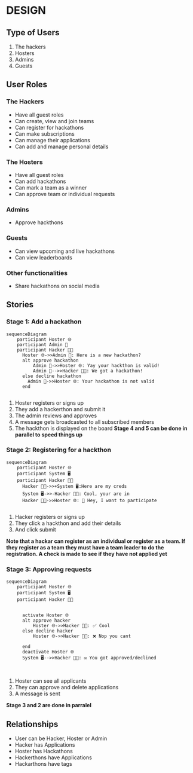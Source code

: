 # DESIGN

## Type of Users

1. The hackers
2. Hosters
3. Admins
4. Guests

## User Roles

### The Hackers

- Have all guest roles
- Can create, view and join teams
- Can register for hackathons
- Can make subscriptions
- Can manage their applications
- Can add and manage personal details

### The Hosters

- Have all guest roles
- Can add hackathons
- Can mark a team as a winner
- Can approve team or individual requests

### Admins

- Approve hackthons

### Guests

- Can view upcoming and live hackathons
- Can view leaderboards

### Other functionalities

- Share hackathons on social media

## Stories

### Stage 1: Add a hackathon

```mermaid
sequenceDiagram
    participant Hoster 🌐
    participant Admin 👑
    participant Hacker 👨‍💻
      Hoster 🌐->>Admin 👑: Here is a new hackathon?
      alt approve hackathon
          Admin 👑->>Hoster 🌐: Yay your hackthon is valid!
          Admin 👑-->>Hacker 👨‍💻: We got a hackathon!
      else decline hackathon
        Admin 👑->>Hoster 🌐: Your hackathon is not valid
      end
  
```

1. Hoster registers or signs up
2. They add a hackerthon and submit it
3. The admin reviews and approves
4. A message gets broadcasted to all subscribed members
5. The hackthon is displayed on the board
   **Stage 4 and 5 can be done in parallel to speed things up**

### Stage 2: Registering for a hackthon

```mermaid
sequenceDiagram
    participant Hoster 🌐
    participant System 🖥️
    participant Hacker 👨‍💻
      Hacker 👨‍💻->>+System 🖥️:Here are my creds
      System 🖥️->>-Hacker 👨‍💻: Cool, your are in
      Hacker 👨‍💻->>Hoster 🌐: 🥺 Hey, I want to participate
  
```

1. Hacker registers or signs up
2. They click a hackthon and add their details
3. And click submit

**Note that a hackar can register as an individual or register as a team. If they register as a team they must have a team leader to do the registration. A check is made to see if they have not applied yet**

### Stage 3: Approving requests

```mermaid
sequenceDiagram
    participant Hoster 🌐
    participant System 🖥️
    participant Hacker 👨‍💻
  

      activate Hoster 🌐
      alt approve hacker
          Hoster 🌐->>Hacker 👨‍💻: ✅ Cool
      else decline hacker
          Hoster 🌐->>Hacker 👨‍💻: ❌ Nop you cant
        
      end
      deactivate Hoster 🌐
      System 🖥️-->>Hacker 👨‍💻: ✉️ You got approved/declined
    
  
```

1. Hoster can see all applicants
2. They can approve and delete applications
3. A message is sent

**Stage 3 and 2 are done in parralel**

## Relationships

* User can be Hacker, Hoster or Admin
* Hacker has Applications
* Hoster has Hackathons
* Hackerthons have Applications
* Hackarthons have tags
